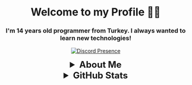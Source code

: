 <h1 align="center">Welcome to my Profile 👋🤗</h1>
<h3 align="center">I'm 14 years old programmer from Turkey. I always wanted to learn new technologies!</h3>

<div align="center">
    
[![Discord Presence](https://lanyard-profile-readme.vercel.app/api/722901871001337968)](https://discord.com/users/722901871001337968)
    
</div>

<details align="center">
<summary style="font-weight: bold; font-size: 24px">About Me</summary>
<h3 align="left">My Accounts</h3>
<p align="left">
    <a href="https://dev.to/usern0ne" target="blank"><img align="center" src="https://cdn.jsdelivr.net/npm/simple-icons@3.0.1/icons/dev-dot-to.svg" alt="None" height="30" width="40" /></a>
</p>

<h3 align="left">Languages and Tools</h3>
<p align="left">
    <a href="https://www.w3schools.com/css/" target="_blank"> <img src="https://raw.githubusercontent.com/devicons/devicon/master/icons/css3/css3-original-wordmark.svg" alt="css3" width="40" height="40" /> </a>
    <a href="https://elixir-lang.org" target="_blank"> <img src="https://www.vectorlogo.zone/logos/elixir-lang/elixir-lang-icon.svg" alt="elixir" width="40" height="40" /> </a>
    <a href="https://git-scm.com/" target="_blank"> <img src="https://www.vectorlogo.zone/logos/git-scm/git-scm-icon.svg" alt="git" width="40" height="40" /> </a>
    <a href="https://golang.org" target="_blank"> <img src="https://raw.githubusercontent.com/devicons/devicon/master/icons/go/go-original.svg" alt="go" width="40" height="40" /> </a>
    <a href="https://heroku.com" target="_blank"> <img src="https://www.vectorlogo.zone/logos/heroku/heroku-icon.svg" alt="heroku" width="40" height="40" /> </a>
    <a href="https://www.w3.org/html/" target="_blank"> <img src="https://raw.githubusercontent.com/devicons/devicon/master/icons/html5/html5-original-wordmark.svg" alt="html5" width="40" height="40" /> </a>
    <a href="https://developer.mozilla.org/en-US/docs/Web/JavaScript" target="_blank"> <img src="https://raw.githubusercontent.com/devicons/devicon/master/icons/javascript/javascript-original.svg" alt="javascript" width="40" height="40" /> </a>
    <a href="https://www.linux.org/" target="_blank"> <img src="https://raw.githubusercontent.com/devicons/devicon/master/icons/linux/linux-original.svg" alt="linux" width="40" height="40" /> </a>
    <a href="https://www.mongodb.com/" target="_blank"> <img src="https://raw.githubusercontent.com/devicons/devicon/master/icons/mongodb/mongodb-original-wordmark.svg" alt="mongodb" width="40" height="40" /> </a>
    <a href="https://nodejs.org" target="_blank"> <img src="https://raw.githubusercontent.com/devicons/devicon/master/icons/nodejs/nodejs-original-wordmark.svg" alt="nodejs" width="40" height="40" /> </a>
    <a href="https://www.python.org" target="_blank"> <img src="https://raw.githubusercontent.com/devicons/devicon/master/icons/python/python-original.svg" alt="python" width="40" height="40" /> </a>
    <a href="https://sass-lang.com" target="_blank"> <img src="https://raw.githubusercontent.com/devicons/devicon/master/icons/sass/sass-original.svg" alt="sass" width="40" height="40" /> </a>
    <a href="https://vuejs.org/" target="_blank"> <img src="https://raw.githubusercontent.com/devicons/devicon/master/icons/vuejs/vuejs-original-wordmark.svg" alt="vuejs" width="40" height="40" /> </a>
</p>
</details>

<details align="center">
<summary style="font-weight: bold; font-size: 24px">GitHub Stats</summary>
<img src="https://github-readme-stats.vercel.app/api?username=usern0ne&show_icons=true&theme=radical" width="%100" height="200px" style="outline:none;" alt="stats" />
<img src="https://github-readme-stats.vercel.app/api/top-langs/?username=usern0ne&layout=compact&theme=radical" width="%100" height="200px" alt="stats" />
<p><img align="center" src="https://github-readme-streak-stats.herokuapp.com/?user=usern0ne&" alt="starts" width="%100" height="200px" /></p>
</details>

